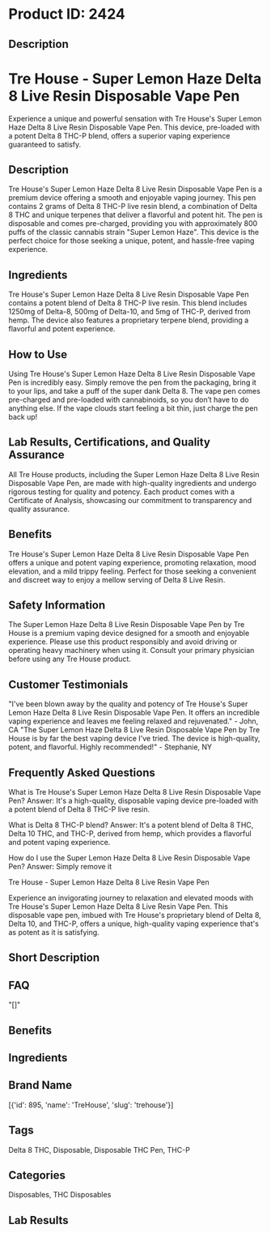 # Product ID: 2424
## Description
<div class="min-h-[20px] flex flex-col items-start gap-4 whitespace-pre-wrap break-words">
<div class="markdown prose w-full break-words dark:prose-invert dark">
<h1>Tre House - Super Lemon Haze Delta 8 Live Resin Disposable Vape Pen</h1>
<p>Experience a unique and powerful sensation with Tre House's Super Lemon Haze Delta 8 Live Resin Disposable Vape Pen. This device, pre-loaded with a potent Delta 8 THC-P blend, offers a superior vaping experience guaranteed to satisfy.</p>
<h2>Description</h2>
<p>Tre House's Super Lemon Haze Delta 8 Live Resin Disposable Vape Pen is a premium device offering a smooth and enjoyable vaping journey. This pen contains 2 grams of Delta 8 THC-P live resin blend, a combination of Delta 8 THC and unique terpenes that deliver a flavorful and potent hit. The pen is disposable and comes pre-charged, providing you with approximately 800 puffs of the classic cannabis strain "Super Lemon Haze". This device is the perfect choice for those seeking a unique, potent, and hassle-free vaping experience.</p>
<h2>Ingredients</h2>
<p>Tre House's Super Lemon Haze Delta 8 Live Resin Disposable Vape Pen contains a potent blend of Delta 8 THC-P live resin. This blend includes 1250mg of Delta-8, 500mg of Delta-10, and 5mg of THC-P, derived from hemp. The device also features a proprietary terpene blend, providing a flavorful and potent experience.</p>
<h2>How to Use</h2>
<p>Using Tre House's Super Lemon Haze Delta 8 Live Resin Disposable Vape Pen is incredibly easy. Simply remove the pen from the packaging, bring it to your lips, and take a puff of the super dank Delta 8. The vape pen comes pre-charged and pre-loaded with cannabinoids, so you don’t have to do anything else. If the vape clouds start feeling a bit thin, just charge the pen back up!</p>
<h2>Lab Results, Certifications, and Quality Assurance</h2>
<p>All Tre House products, including the Super Lemon Haze Delta 8 Live Resin Disposable Vape Pen, are made with high-quality ingredients and undergo rigorous testing for quality and potency. Each product comes with a Certificate of Analysis, showcasing our commitment to transparency and quality assurance.</p>
<h2>Benefits</h2>
<p>Tre House's Super Lemon Haze Delta 8 Live Resin Disposable Vape Pen offers a unique and potent vaping experience, promoting relaxation, mood elevation, and a mild trippy feeling. Perfect for those seeking a convenient and discreet way to enjoy a mellow serving of Delta 8 Live Resin.</p>
<h2>Safety Information</h2>
<p>The Super Lemon Haze Delta 8 Live Resin Disposable Vape Pen by Tre House is a premium vaping device designed for a smooth and enjoyable experience. Please use this product responsibly and avoid driving or operating heavy machinery when using it. Consult your primary physician before using any Tre House product.</p>
<h2>Customer Testimonials</h2>
<p>"I've been blown away by the quality and potency of Tre House's Super Lemon Haze Delta 8 Live Resin Disposable Vape Pen. It offers an incredible vaping experience and leaves me feeling relaxed and rejuvenated." - John, CA "The Super Lemon Haze Delta 8 Live Resin Disposable Vape Pen by Tre House is by far the best vaping device I've tried. The device is high-quality, potent, and flavorful. Highly recommended!" - Stephanie, NY</p>
<h2>Frequently Asked Questions</h2>
<p>What is Tre House's Super Lemon Haze Delta 8 Live Resin Disposable Vape Pen? Answer: It's a high-quality, disposable vaping device pre-loaded with a potent blend of Delta 8 THC-P live resin.</p>
<p>What is Delta 8 THC-P blend? Answer: It's a potent blend of Delta 8 THC, Delta 10 THC, and THC-P, derived from hemp, which provides a flavorful and potent vaping experience.</p>
<p>How do I use the Super Lemon Haze Delta 8 Live Resin Disposable Vape Pen? Answer: Simply remove it</p>
</div>
</div>
<div class="min-h-[20px] flex flex-col items-start gap-4 whitespace-pre-wrap break-words">
<div class="markdown prose w-full break-words dark:prose-invert dark">
<p>Tre House - Super Lemon Haze Delta 8 Live Resin Vape Pen</p>
<p>Experience an invigorating journey to relaxation and elevated moods with Tre House's Super Lemon Haze Delta 8 Live Resin Vape Pen. This disposable vape pen, imbued with Tre House's proprietary blend of Delta 8, Delta 10, and THC-P, offers a unique, high-quality vaping experience that's as potent as it is satisfying.</p>
</div>
</div>

## Short Description

## FAQ
"[]"
## Benefits

## Ingredients

## Brand Name
[{'id': 895, 'name': 'TreHouse', 'slug': 'trehouse'}]
## Tags
Delta 8 THC, Disposable, Disposable THC Pen, THC-P
## Categories
Disposables, THC Disposables
## Lab Results

